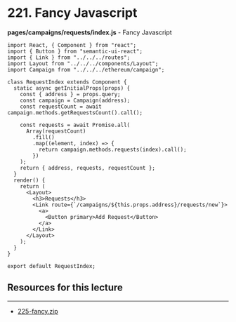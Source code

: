 # 221. Fancy Javascript

**pages/campaigns/requests/index.js** - Fancy Javascript
```
import React, { Component } from "react";
import { Button } from "semantic-ui-react";
import { Link } from "../../../routes";
import Layout from "../../../components/Layout";
import Campaign from "../../../ethereum/campaign";

class RequestIndex extends Component {
  static async getInitialProps(props) {
    const { address } = props.query;
    const campaign = Campaign(address);
    const requestCount = await campaign.methods.getRequestsCount().call();

    const requests = await Promise.all(
      Array(requestCount)
        .fill()
        .map((element, index) => {
          return campaign.methods.requests(index).call();
        })
    );
    return { address, requests, requestCount };
  }
  render() {
    return (
      <Layout>
        <h3>Requests</h3>
        <Link route={`/campaigns/${this.props.address}/requests/new`}>
          <a>
            <Button primary>Add Request</Button>
          </a>
        </Link>
      </Layout>
    );
  }
}

export default RequestIndex;
```

##  Resources for this lecture

---

-   [225-fancy.zip](https://beatlesm.s3.us-west-1.amazonaws.com/ethereum-and-solidity-complete-developer-guide/225-fancy.zip)